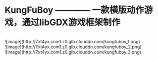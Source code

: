 # KungFuBoy ———— 一款横版动作游戏，通过libGDX游戏框架制作
<br />
![image](http://7xt4yx.com1.z0.glb.clouddn.com/kungfuboy_1.png)<br />
![image](http://7xt4yx.com1.z0.glb.clouddn.com/kungfuboy_2.png)<br />
![image](http://7xt4yx.com1.z0.glb.clouddn.com/kungfuboy_3.png)<br />
